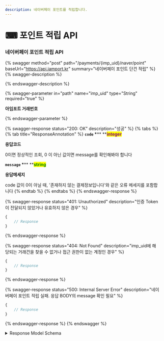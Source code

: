 ```yaml
---
description: 네이버페이 포인트를 적립합니다.
---
```


# ⌨ 포인트 적립 API

### 네이버페이 포인트 적립 API

{% swagger method="post" path="/payments/{imp_uid}/naver/point" baseUrl="https://api.iamport.kr" summary="네이버페이 포인트 단건 적립" %}
{% swagger-description %}

{% endswagger-description %}

{% swagger-parameter in="path" name="imp_uid" type="String" required="true" %}
<mark style="color:red;">

**아임포트 거래번호**

</mark>
{% endswagger-parameter %}

{% swagger-response status="200: OK" description="성공" %}
{% tabs %}
{% tab title="ResponseAnnotation" %}
**`code`  **<mark style="color:red;">**\***</mark>** **<mark style="color:purple;">**integer**</mark>

**응답코드**

0이면 정상적인 조회, 0 이 아닌 값이면 message를 확인해봐야 합니다



**`message`  **<mark style="color:red;">**\***</mark>** **<mark style="color:green;">**string**</mark>

**응답메세지**

code 값이 0이 아닐 때, '존재하지 않는 결제정보입니다'와 같은 오류 메세지를 포함합니다
{% endtab %}
{% endtabs %}
{% endswagger-response %}

{% swagger-response status="401: Unauthorized" description="인증 Token이 전달되지 않았거나 유효하지 않은 경우" %}
```javascript
{
    // Response
}
```
{% endswagger-response %}

{% swagger-response status="404: Not Found" description="imp_uid에 해당되는 거래건을 찾을 수 없거나 접근 권한이 없는 계정인 경우" %}
```javascript
{
    // Response
}
```
{% endswagger-response %}

{% swagger-response status="500: Internal Server Error" description="네이버페이 포인트 적립 실패. 응답 BODY의 message 확인 필요" %}
```javascript
{
    // Response
}
```
{% endswagger-response %}
{% endswagger %}

<details>

<summary>Response Model Schema</summary>

```
{
  "code": 0,
  "message": "string"
}
```

</details>

